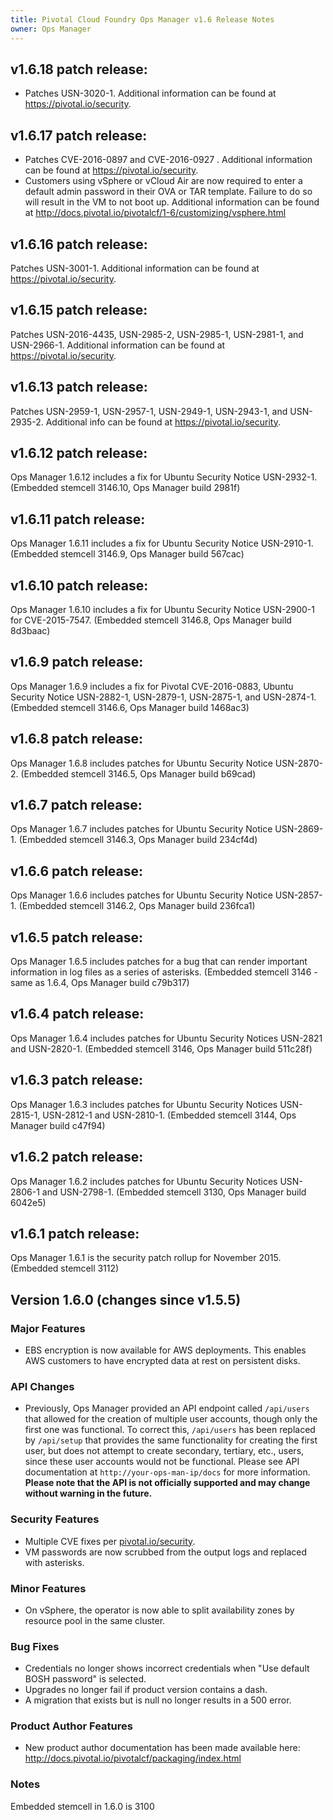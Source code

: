 ```yaml
---
title: Pivotal Cloud Foundry Ops Manager v1.6 Release Notes
owner: Ops Manager
---
```

## v1.6.18 patch release:
* Patches USN-3020-1. Additional information can be found at https://pivotal.io/security.

## v1.6.17 patch release:
* Patches CVE-2016-0897 and CVE-2016-0927 . Additional information can be found at https://pivotal.io/security.
* Customers using vSphere or vCloud Air are now required to enter a default admin password in their OVA or TAR template. Failure to do so will result in the VM to not boot up. Additional information can be found at http://docs.pivotal.io/pivotalcf/1-6/customizing/vsphere.html

## v1.6.16 patch release:
Patches USN-3001-1. Additional information can be found at https://pivotal.io/security.

## v1.6.15 patch release:
Patches USN-2016-4435, USN-2985-2, USN-2985-1, USN-2981-1, and USN-2966-1. Additional information can be found at https://pivotal.io/security.

## v1.6.13 patch release:
Patches USN-2959-1, USN-2957-1, USN-2949-1, USN-2943-1, and USN-2935-2. Additional info can be found at https://pivotal.io/security.

## v1.6.12 patch release:
Ops Manager 1.6.12 includes a fix for Ubuntu Security Notice USN-2932-1. (Embedded stemcell 3146.10, Ops Manager build 2981f)

## v1.6.11 patch release:
Ops Manager 1.6.11 includes a fix for Ubuntu Security Notice USN-2910-1. (Embedded stemcell 3146.9, Ops Manager build 567cac)

## v1.6.10 patch release:
Ops Manager 1.6.10 includes a fix for Ubuntu Security Notice USN-2900-1 for CVE-2015-7547. (Embedded stemcell 3146.8, Ops Manager build 8d3baac)

## v1.6.9 patch release:
Ops Manager 1.6.9 includes a fix for Pivotal CVE-2016-0883, Ubuntu Security Notice USN-2882-1, USN-2879-1, USN-2875-1, and USN-2874-1. (Embedded stemcell 3146.6, Ops Manager build 1468ac3)

## v1.6.8 patch release:
Ops Manager 1.6.8 includes patches for Ubuntu Security Notice USN-2870-2. (Embedded stemcell 3146.5, Ops Manager build b69cad)

## v1.6.7 patch release:
Ops Manager 1.6.7 includes patches for Ubuntu Security Notice USN-2869-1. (Embedded stemcell 3146.3, Ops Manager build 234cf4d)

## v1.6.6 patch release:
Ops Manager 1.6.6 includes patches for Ubuntu Security Notice USN-2857-1. (Embedded stemcell 3146.2, Ops Manager build 236fca1)

## v1.6.5 patch release:
Ops Manager 1.6.5 includes patches for a bug that can render important information in log files as a series of asterisks. (Embedded stemcell 3146 - same as 1.6.4, Ops Manager build c79b317)

## v1.6.4 patch release:
Ops Manager 1.6.4 includes patches for Ubuntu Security Notices USN-2821 and USN-2820-1. (Embedded stemcell 3146, Ops Manager build 511c28f)

## v1.6.3 patch release:
Ops Manager 1.6.3 includes patches for Ubuntu Security Notices USN-2815-1, USN-2812-1 and USN-2810-1.  (Embedded stemcell 3144, Ops Manager build c47f94)

## v1.6.2 patch release:
Ops Manager 1.6.2 includes patches for Ubuntu Security Notices USN-2806-1 and USN-2798-1.  (Embedded stemcell 3130, Ops Manager build 6042e5)

## v1.6.1 patch release:
Ops Manager 1.6.1 is the security patch rollup for November 2015.  (Embedded stemcell 3112)

## Version 1.6.0 (changes since v1.5.5)

### Major Features

* EBS encryption is now available for AWS deployments. This enables AWS customers to have encrypted data at rest on persistent disks.

### API Changes
* Previously, Ops Manager provided an API endpoint called `/api/users` that allowed for the creation of multiple user accounts, though only the first one was functional. To correct this, `/api/users` has been replaced by `/api/setup` that provides the same functionality for creating the first user, but does not attempt to create secondary, tertiary, etc., users, since these user accounts would not be functional. Please see API documentation at `http://your-ops-man-ip/docs` for more information. **Please note that the API is not officially supported and may change without warning in the future.**

### Security Features

* Multiple CVE fixes per [pivotal.io/security](http://pivotal.io/security).
* VM passwords are now scrubbed from the output logs and replaced with asterisks.

### Minor Features

* On vSphere, the operator is now able to split availability zones by resource pool in the same cluster.

### Bug Fixes

* Credentials no longer shows incorrect credentials when "Use default BOSH password" is selected.
* Upgrades no longer fail if product version contains a dash.
* A migration that exists but is null no longer results in a 500 error.

### Product Author Features

* New product author documentation has been made available here: http://docs.pivotal.io/pivotalcf/packaging/index.html

### Notes
Embedded stemcell in 1.6.0 is 3100
